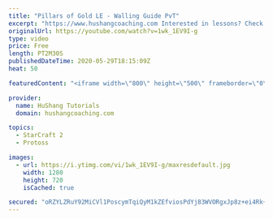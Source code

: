 ```yaml
---
title: "Pillars of Gold LE - Walling Guide PvT"
excerpt: "https://www.hushangcoaching.com Interested in lessons? Check out the website for more information ------------------------------------------------------------------------------------------------------- Want to support HuShang Tutorials directly? Patreon is a website where you can contribute a monthly"
originalUrl: https://youtube.com/watch?v=1wk_1EV9I-g
type: video
price: Free
length: PT2M30S
publishedDateTime: 2020-05-29T18:15:09Z
heat: 50

featuredContent: "<iframe width=\"800\" height=\"500\" frameborder=\"0\" src=\"https://www.youtube.com/embed/1wk_1EV9I-g\" allow=\"accelerometer; autoplay; encrypted-media; gyroscope; picture-in-picture\" allowfullscreen></iframe>"

provider:
  name: HuShang Tutorials
  domain: hushangcoaching.com

topics:
  - StarCraft 2
  - Protoss

images:
  - url: https://i.ytimg.com/vi/1wk_1EV9I-g/maxresdefault.jpg
    width: 1280
    height: 720
    isCached: true

secured: "oRZYLZRuY92MiCVl1PoscymTqiQyM1kZEfviosPdYj83WVORgxJp8z+ei4Rk+HaIZuRnyfGK6JErktI5uar4uXbQna5mbBd1aFjQ5bb2533bp3r6ghYiSkK6dzlgGDmjd0lkrtvqerA0T19wLewOwsHmp2Ni3vTkWCirbZEZM251vxOjsyBWapD7i1KzAIttapOO40SM/283OcZueV4Wy/FRi5vWt5z25xzxkCdfvyY7MnDdvuadR9o+n0DKrByFQMfdGmpFQfD5FZ/fDFQtiZXtIc8ZTBMFFJiCAwev1AsPqJVUlTF+bkMBp4/U5SA4Yn23Qm3e9GxlqQsL89CwhcUzlptF2ZElCi/sRdhOabSF0fj3VcNIbOkGvqcyH5RerepEv7caSlH5YTraBpzAu3R1kq/aflPvJ+N6tBbqNi0=;PrgD3WKfEthmLNgE+Ah4YA=="
---
```


